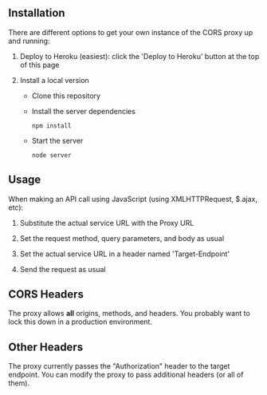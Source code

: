 ## Installation

There are different options to get your own instance of the CORS proxy up and running:

1. Deploy to Heroku (easiest): click the 'Deploy to Heroku' button at the top of this page

1. Install a local version
    - Clone this repository
    - Install the server dependencies
    
        ```
        npm install
        ```
    
    - Start the server
         
         ```
         node server
         ```

## Usage

When making an API call using JavaScript (using XMLHTTPRequest, $.ajax, etc):

1. Substitute the actual service URL with the Proxy URL 

1. Set the request method, query parameters, and body as usual

1. Set the actual service URL in a header named 'Target-Endpoint'

1. Send the request as usual


## CORS Headers

The proxy allows **all** origins, methods, and headers. You probably want to lock this down in a production 
environment.


## Other Headers

The proxy currently passes the "Authorization" header to the target endpoint. You can modify the proxy to pass
 additional headers (or all of them).
